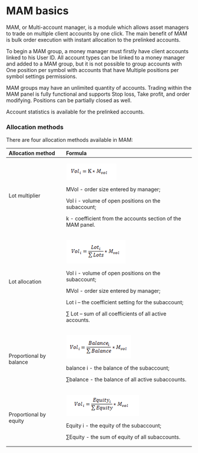 # MAM basics

MAM, or Multi-account manager, is a module which allows asset managers to trade on multiple client accounts by one click. The main benefit of MAM is bulk order execution with instant allocation to the prelinked accounts.

To begin a MAM group, a money manager must firstly have client accounts linked to his User ID. All account types can be linked to a money manager and added to a MAM group, but it is not possible to group accounts with One position per symbol with accounts that have Multiple positions per symbol settings permissions.

MAM groups may have an unlimited quantity of accounts. Trading within the MAM panel is fully functional and supports Stop loss, Take profit, and order modifying. Positions can be partially closed as well.

Account statistics is available for the prelinked accounts.

### Allocation methods

There are four allocation methods available in MAM:

<table>
  <thead>
    <tr>
      <th style="text-align:left">Allocation method</th>
      <th style="text-align:left">Formula</th>
    </tr>
  </thead>
  <tbody>
    <tr>
      <td style="text-align:left">Lot multiplier</td>
      <td style="text-align:left">
        <p>
          <img src="../../.gitbook/assets/1 (50).png" alt/>
        </p>
        <p>MVol - order size entered by manager;</p>
        <p>Vol i - volume of open positions on the subaccount;</p>
        <p>k - coefficient from the accounts section of the MAM panel.</p>
      </td>
    </tr>
    <tr>
      <td style="text-align:left">Lot allocation</td>
      <td style="text-align:left">
        <p>
          <img src="../../.gitbook/assets/2 (42).png" alt/>
        </p>
        <p>Vol i - volume of open positions on the subaccount;</p>
        <p>MVol - order size entered by manager;</p>
        <p>Lot i – the coefficient setting for the subaccount;</p>
        <p>∑ Lot – sum of all coefficients of all active accounts.</p>
      </td>
    </tr>
    <tr>
      <td style="text-align:left">Proportional by balance</td>
      <td style="text-align:left">
        <p>
          <img src="../../.gitbook/assets/3 (38).png" alt/>
        </p>
        <p>balance i - the balance of the subaccount;</p>
        <p>∑balance - the balance of all active subaccounts.</p>
      </td>
    </tr>
    <tr>
      <td style="text-align:left">Proportional by equity</td>
      <td style="text-align:left">
        <p>
          <img src="../../.gitbook/assets/4 (6).png" alt/>
        </p>
        <p>Equity i - the equity of the subaccount;</p>
        <p>∑Equity - the sum of equity of all subaccounts.</p>
      </td>
    </tr>
  </tbody>
</table>

